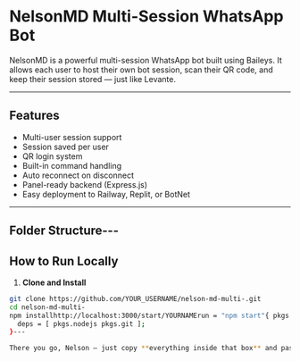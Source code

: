 # NelsonMD Multi-Session WhatsApp Bot

NelsonMD is a powerful multi-session WhatsApp bot built using Baileys. It allows each user to host their own bot session, scan their QR code, and keep their session stored — just like Levante.

---

## Features

- Multi-user session support
- Session saved per user
- QR login system
- Built-in command handling
- Auto reconnect on disconnect
- Panel-ready backend (Express.js)
- Easy deployment to Railway, Replit, or BotNet

---

## Folder Structure---

## How to Run Locally

1. **Clone and Install**
```bash
git clone https://github.com/YOUR_USERNAME/nelson-md-multi-.git
cd nelson-md-multi-
npm installhttp://localhost:3000/start/YOURNAMErun = "npm start"{ pkgs }: {
  deps = [ pkgs.nodejs pkgs.git ];
}---

There you go, Nelson — just copy **everything inside that box** and paste directly into your `README.md`. Let me know if you want the “Deploy to Railway” button or GitHub Pages style next.
